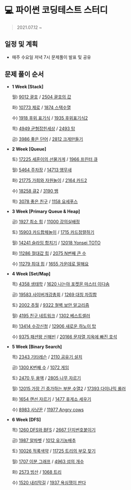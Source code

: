 # 💻 파이썬 코딩테스트 스터디
> 2021.07.12 ~ 

## 일정 및 계획
- 매주 수요일 저녁 7시 문제풀이 발표 및 공유

## 문제 풀이 순서

- **1 Week [Stack]**

    월) [9012 괄호](https://www.acmicpc.net/problem/9012) / [2504 괄호의 값](https://www.acmicpc.net/problem/2504)

    화) [10773 제로](https://www.acmicpc.net/problem/10773) / [1874 스택수열](https://www.acmicpc.net/problem/1874)

    수) [1918 후위 표기식](https://www.acmicpc.net/problem/1918) / [1935 후위표기식2](https://www.acmicpc.net/problem/1935)

    목) [4949 균형잡힌세상](https://www.acmicpc.net/problem/4949) / [2493 탑](https://www.acmicpc.net/problem/2493)

    금) [3986 좋은 단어](https://www.acmicpc.net/problem/3986) / [2812 크게만들기](https://www.acmicpc.net/problem/2812)
- **2 Week [Queue]**

    토) [17225 세훈이의 선물가게](https://www.acmicpc.net/problem/17225) / [1966 프린터 큐](https://www.acmicpc.net/problem/1966)

    월) [5464 주차장](https://www.acmicpc.net/problem/5464) / [14713 앵무새](https://www.acmicpc.net/problem/14713)

    화) [21775 가희와 자원놀이](https://www.acmicpc.net/problem/21775) / [2164 카드2](https://www.acmicpc.net/problem/2164)

    수) [18258 큐2](https://www.acmicpc.net/problem/18258) / [3190 뱀](https://www.acmicpc.net/problem/3190)

    목) [3078 좋은 친구](https://www.acmicpc.net/problem/3078) / [1158 요세푸스](https://www.acmicpc.net/problem/1158)
- **3 Week [Primary Queue & Heap]**

    금) [1927 최소 힙](https://www.acmicpc.net/problem/1927) / [11000 강의실배정](https://www.acmicpc.net/problem/11000)

    토) [15903 카드합체놀이](https://www.acmicpc.net/problem/15903) / [1715 카드정렬하기](https://www.acmicpc.net/problem/1715)

    월) [14241 슬라임 합치기](https://www.acmicpc.net/problem/14241) / [12018 Yonsei TOTO](https://www.acmicpc.net/problem/12018)

    화) [11286 절대값 힙](https://www.acmicpc.net/problem/11286) / [2075 N번째 큰 수](https://www.acmicpc.net/problem/2075)

    수) [11279 최대 힙](https://www.acmicpc.net/problem/11279) / [1655 가운데로 말해요](https://www.acmicpc.net/problem/1655)

- **4 Week [Set/Map]**

    목) [4358 생태학](https://www.acmicpc.net/problem/4358) / [1620 나는야 포켓몬 마스터 이다솜](https://www.acmicpc.net/problem/1620)

    금) [19583 사이버개강총회](https://www.acmicpc.net/problem/19583) / [1269 대칭 차집합](https://www.acmicpc.net/problem/1269)

    토) [2002 추월](https://www.acmicpc.net/problem/2002) / [9322 철벽 보안 알고리즘](https://www.acmicpc.net/problem/9322)

    월) [4195 친구 네트워크](https://www.acmicpc.net/problem/4195) / [1302 베스트셀러](https://www.acmicpc.net/problem/1302)

    화) [13414 수강신청](https://www.acmicpc.net/problem/13414) / [12906 새로운 하노이 탑](https://www.acmicpc.net/problem/12906)

    수) [9375 패션왕 신해빈](https://www.acmicpc.net/problem/9375) / [20166 문자열 지옥에 빠진 호석](https://www.acmicpc.net/problem/20166)

- **5 Week [Binary Search]**

    목) [2343 기타레슨](https://www.acmicpc.net/problem/2343) / [2110 공유기 설치](https://www.acmicpc.net/problem/2110)

    금) [1300 K번째 수](https://www.acmicpc.net/problem/1300) / [1072 게임](https://www.acmicpc.net/problem/1072)

    토) [2470 두 용액](https://www.acmicpc.net/problem/2470) / [2805 나무 자르기](https://www.acmicpc.net/problem/2805)

    월) [12015 가장 긴 증가하는 부분 수열2](https://www.acmicpc.net/problem/12015) / [17393 다이나믹 롤러](https://www.acmicpc.net/problem/17393)

    화) [1654 랜선 자르기](https://www.acmicpc.net/problem/1654) / [1477 휴게소 세우기](https://www.acmicpc.net/problem/1477)

    수) [8983 사냥꾼](https://www.acmicpc.net/problem/8983) / [11977 Angry cows](https://www.acmicpc.net/problem/11977)
    
- **6 Week [DFS]**

    목) [1260 DFS와 BFS](https://www.acmicpc.net/problem/1260) / [2667 단지번호붙이기](https://www.acmicpc.net/problem/2667)

    금) [1987 알파벳](https://www.acmicpc.net/problem/1987) / [1012 유기농배추](https://www.acmicpc.net/problem/1012)

    토) [10026 적록색약](https://www.acmicpc.net/problem/10026) / [11725 트리의 부모 찾기](https://www.acmicpc.net/problem/11725)

    월) [1707 이분 그래프](https://www.acmicpc.net/problem/1707) / [4963 섬의 개수](https://www.acmicpc.net/problem/4963)

    화) [2573 빙산](https://www.acmicpc.net/problem/2573) / [1068 트리](https://www.acmicpc.net/problem/1068)

    수) [1520 내리막길](https://www.acmicpc.net/problem/1520) / [1937 욕심쟁이 판다](https://www.acmicpc.net/problem/1937)
